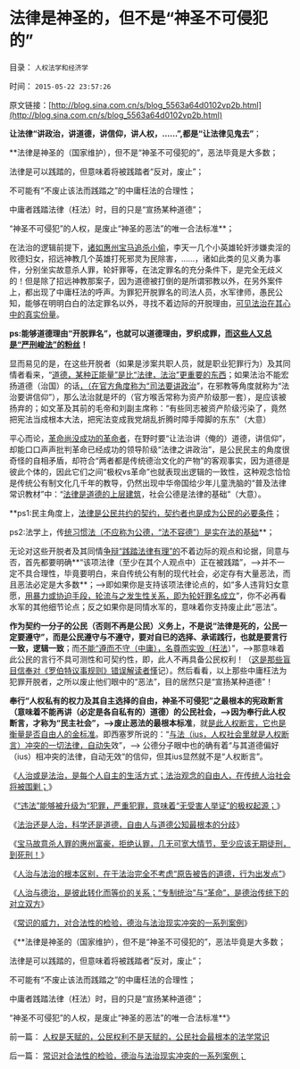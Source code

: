 # 法律是神圣的，但不是“神圣不可侵犯的”

目录： `人权法学和经济学` 

时间： `2015-05-22 23:57:26` 

原文链接：[http://blog.sina.com.cn/s/blog_5563a64d0102vp2b.html](http://blog.sina.com.cn/s/blog_5563a64d0102vp2b.html)

**让法律“讲政治，讲道德，讲信仰，讲人权，……”,都是“让法律见鬼去”**；

**法律是神圣的（国家维护），但不是“神圣不可侵犯的”，恶法毕竟是大多数；

法律是可以践踏的，但意味着将被践踏者“反对，废止”；

不可能有“不废止该法而践踏之”的中庸枉法的合理性；

中庸者践踏法律（枉法）时，目的只是“宣扬某种道德”；

“神圣不可侵犯”的人权，是废止“神圣的恶法”的唯一合法标准**；

在法治的逻辑前提下，[诸如惠州宝马追杀小偷](../../../2015/5/18/开宝马见义勇为撞死逃跑小偷，毫无疑问是故意杀人罪.md)，李天一几个小英雄轮奸涉嫌卖淫的败德妇女，招远神教几个英雄打死邪灵为民除害，……，诸如此类的见义勇为事件，分别坐实故意杀人罪，轮奸罪等，在法定罪名的充分条件下，是完全无歧义的！但是除了招远神教那案子，因为道德被打倒的是所谓邪教以外，在另外案件上，都出现了中庸枉法的呼声。为罪犯开脱罪名的司法人员，水军律师，愚民公知，能够在明明白白的法定罪名以外，寻找不着边际的开脱理由，[可见法治在其心中的真实份量](../../../2009/8/24/中庸枉法,惩善扬恶,坏事做尽.md)。

**ps:能够道德理由“开脱罪名”，也就可以道德理由，罗织成罪，[而这些人又总是“严刑峻法”的粉丝](../../../2011/11/11/公有制的自然资源和严刑峻法.md)！**

显而易见的是，在这些开脱者（如果是涉案共职人员，就是职业犯罪行为）及其同情者看来，“[道德，某种正能量”是比“法律，法治”更重要的东西](../../../2015/5/19/人治与法治的根本区别.md)；如果法治不能宏扬道德（治国）的话[，（在官方角度称为“司法要讲政治](../../../2013/8/1/“司法要讲政治”自谁启蒙？孟德斯鸠，霍布斯，卢梭；.md)”，在邪教等角度就称为“法治要讲信仰”），那么法治就是坏的（官方喉舌常称为资产阶级那一套），是应该被扬弃的；如文革及其前的毛帝和刘副主席称：“有些同志被资产阶级污染了，竟然把宪法当成根本大法，把宪法变成我党胡乱折腾时障手障脚的东东”（大意）

平心而论，[革命尚没成功的革命者](../../../2010/11/30/孔庆东老师玩政治是举重若轻啊.md)，在野时要“让法治讲（俺的）道德，讲信仰”，却能口口声声批判革命已经成功的领导阶级“法律之讲政治”，是公民民主的角度很奇怪的自相矛盾，却符合“两者都是传统德治文化的产物”的客观事实，因为道德是彼此个体的，因此它们之间“极权vs革命”也就表现出逻辑的一致性，这种观念恰恰是传统公有制文化几千年的教导，仍然出现中华帝国给少年儿童洗脑的“普及法律常识教材”中：“[法律是道德的上层建筑](../../../2007/9/30/民主就是与民约法；法律并不是道德的上层建筑.md)，社会公德是法律的基础”（大意）。

**ps1:民主角度上，[法律是公民共约的契约，契约者也是成为公民的必要条件](../../../2013/6/1/团结和约法，政治合法性的狭义与广义的常见歧义.md)；

ps2:法学上，传[统习惯法（不应称为公德，“法不容德”）是实在法的基础](../../../2013/10/7/合法性守恒定理和宣传无效，及法理的概念.md)**；

无论对这些开脱者及其同情[争辩“践踏法律有理”的](../../../2009/8/24/法见二纲之中庸枉法.md)不着边际的观点和论据，同意与否，首先都要明确**“该项法律（至少在其个人观点中）正在被践踏”，——>并不一定不具合理性，毕竟要明白，来自传统公有制的现代社会，必定存有大量恶法，而且恶法必定是大多数**；——>即如果你是支持该项法律论点的，如“多人违背妇女意愿，[用暴力或协迫手段，轮流与之发生性关系，即为轮奸罪名成立](../../../2013/7/30/李天一轮奸案辩护难在“轮啦”“了啦”“不得了啦”！.md)”，你不必再看水军的其他细节论点；反之如果你是同情水军的，意味着你支持废止此“恶法”。

**作为契约一分子的公民（否则不再是公民）义务上，不是说“法律是死的，公民一定要遵守”，而是公民遵守与不遵守，要对自已的选择、承诺践行，也就是要言行一致，逻辑一致**；而[不能“遵而不守（中庸），名尊而实毁（枉法](../../../2009/8/23/传统文化之中庸之道.md)）”，——>那意味着此公民的言行不具可测性和可契约性，即，此人不再具备公民权利！（[这是那些盲目信奉对《罗伯特议事规则》错误解读者慬](../../../2013/8/16/《罗伯特议事规则》如何体现“犯罪的自由”和“后果自负”？.md)记）。然后看看，以上那些中庸枉法为犯罪开脱者，之所以废止他们眼中的“恶法”，目的居然只是“宣扬某种道德”！

**奉行“人权私有的权力及其自主选择的自由，神圣不可侵犯”之最根本的宪政断言（意味着不能再讲（必定是各自私有的）道德）的公民社会，——>因为奉行此人权断言，才称为“民主社会”，——>废止恶法的最根本标准**，就[是此人权断言，它也是衡量是否自由人的金标准](../../../2013/4/29/鉴定左棍，听其言，不如再观其行.md)。即西塞罗所说的：“[与法（ius，人权社会里就是人权断言）冲突的一切法律，自动失](../../../2013/12/11/欢迎证伪，拒绝质疑！.md)效”，——>
公德分子眼中也的确有着“与其道德偏好（ius）相冲突的法律，自动无效“的信仰，但其ius显然就不是“人权断言”。

《[人治或是法治，是每个人自主的生活方式；法治观念的自由人，在传统人治社会将被围剿；](../../../2014/6/10/人治或是法治，是每个人自主的生活方式.md)》

《[“违法”能够被升级为“犯罪，严重犯罪，意味着“无受害人举证”的极权起源；](../../../2014/7/6/李庄案到李天一，受害人举证观察违法犯罪，及律师伪证罪.md)》

《[法治还是人治，科学还是道德，自由人与道德公知最根本的分歧](../../../2014/9/13/郑州老混蛋打人自毙案，自由人与公知最根本的分歧.md)》

《[宝马故意杀人罪的惠州富豪，拒绝认罪，几无可宽大情节，至少应该无期徒刑，到死刑！](../../../2015/5/18/开宝马见义勇为撞死逃跑小偷，毫无疑问是故意杀人罪.md)》

《[人治与法治的根本区别，在于法治完全不考虑“原告被告的道德，行为出发点”](../../../2015/5/19/人治与法治的根本区别.md)》

《[人治与德治，是彼此转化而等价的关系；“专制统治”与“革命”，是德治传统下的对立双方](../../../2015/5/20/（人治＝德治）与法治势不两立，水火不容，针锋相对，无法中庸.md)》

《[常识的威力，对合法性的检验，德治与法治现实冲突的一系列案例](../../../2015/5/21/常识对合法性的检验，德治与法治现实冲突的一系列案例；.md)》

《**法律是神圣的（国家维护），但不是“神圣不可侵犯的”，恶法毕竟是大多数；

法律是可以践踏的，但意味着将被践踏者“反对，废止”；

不可能有“不废止该法而践踏之”的中庸枉法的合理性；

中庸者践踏法律（枉法）时，目的只是“宣扬某种道德”；

“神圣不可侵犯”的人权，是废止“神圣的恶法”的唯一合法标准**》

前一篇： [人权是天赋的，公民权利不是天赋的，公民社会最根本的法学常识](../../../2015/5/25/人权是天赋的，公民权利不是天赋的，公民社会最根本的法学常识.md)

后一篇： [常识对合法性的检验，德治与法治现实冲突的一系列案例；](../../../2015/5/21/常识对合法性的检验，德治与法治现实冲突的一系列案例；.md)

